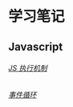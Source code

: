 # 学习笔记

## Javascript

###### [JS 执行机制](./javascript/lesson1/lesson1.md)

###### [事件循环](./javascript/lesson2/note.md)

